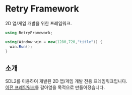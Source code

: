 # Retry Framework

2D 앱/게임 개발을 위한 프레임워크.

```cs
using RetryFramework;

using(Window win = new(1280,720,"title")) {
  win.Run();
}
```

## 소개
SDL2를 이용하여 개발된 2D 앱/게임 개발 전용 프레임워크입니다.<br>
[이전 프레임워크](https://614project.netlify.app/jf/)를 갈아엎을 목적으로 만들어졌습니다.